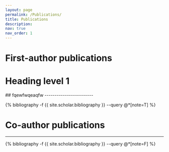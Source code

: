 ```yaml
---
layout: page
permalink: /Publications/
title: Publications
description:
nav: true
nav_order: 1
---
```

<!-- _pages/publications.md -->
<div class="publications">

# First-author publications
<h1>Heading level 1</h1>
## fqewfwqeaqfw 
------------------------

{% bibliography -f {{ site.scholar.bibliography }} --query @*[note=T] %}

# Co-author publications
--------------------

{% bibliography -f {{ site.scholar.bibliography }} --query @*[note=F] %}

</div>

